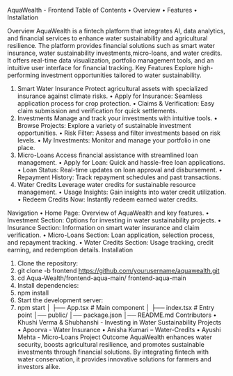 AquaWealth - Frontend
Table of Contents
•	Overview
•	Features
•	Installation

Overview
AquaWealth is a fintech platform that integrates AI, data analytics, and financial services to enhance water sustainability and agricultural resilience. The platform provides financial solutions such as smart water insurance, water sustainability investments,micro-loans, and water credits. It offers real-time data visualization, portfolio management tools, and an intuitive user interface for financial tracking.
Key Features
Explore high-performing investment opportunities tailored to water sustainability.
1. Smart Water Insurance
Protect agricultural assets with specialized insurance against climate risks.
•	Apply for Insurance: Seamless application process for crop protection.
•	Claims & Verification: Easy claim submission and verification for quick settlements.
2. Investments
Manage and track your investments with intuitive tools.
•	Browse Projects: Explore a variety of sustainable investment opportunities.
•	Risk Filter: Assess and filter investments based on risk levels.
•	My Investments: Monitor and manage your portfolio in one place.
3. Micro-Loans
Access financial assistance with streamlined loan management.
•	Apply for Loan: Quick and hassle-free loan applications.
•	Loan Status: Real-time updates on loan approval and disbursement.
•	Repayment History: Track repayment schedules and past transactions.
4. Water Credits
Leverage water credits for sustainable resource management.
•	Usage Insights: Gain insights into water credit utilization.
•	Redeem Credits Now: Instantly redeem earned water credits.

Navigation
•	Home Page: Overview of AquaWealth and key features.
•	Investment Section: Options for investing in water sustainability projects.
•	Insurance Section: Information on smart water insurance and claim verification.
•	Micro-Loans Section: Loan application, selection process, and repayment tracking.
•	Water Credits Section: Usage tracking, credit earning, and redemption details.
Installation
1.	Clone the repository:
2.	git clone -b frontend https://github.com/yourusername/aquawealth.git
3.	cd Aqua-Wealth/frontend-aqua-main/ frontend-aqua-main
4.	Install dependencies:
5.	npm install
6.	Start the development server:
7.	npm start
│   ├── App.tsx         # Main component
│   ├── index.tsx       # Entry point
│── public/
│── package.json
│── README.md
Contributors
•	Khushi Verma & Shubhanshi - Investing in Water Sustainability Projects
•	Apoorva - Water Insurance
•	Anisha Kumari – Water-Credits
•	Ayushi Mehta - Micro-Loans
Project Outcome
AquaWealth enhances water security, boosts agricultural resilience, and promotes sustainable investments through financial solutions. By integrating fintech with water conservation, it provides innovative solutions for farmers and investors alike.

